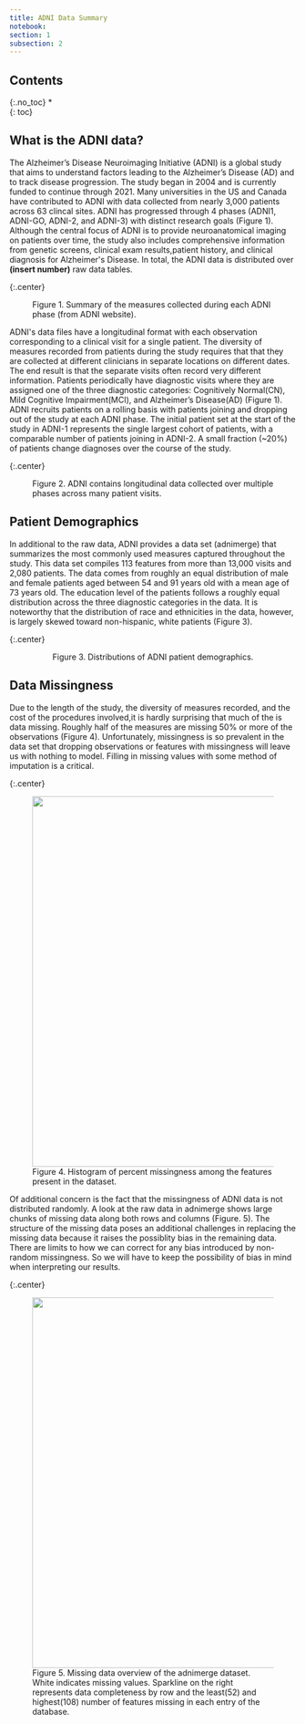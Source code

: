 ```yaml
---
title: ADNI Data Summary
notebook:
section: 1
subsection: 2
---
```


## Contents
{:.no_toc}
*  
{: toc}

## What is the ADNI data?

The Alzheimer’s Disease Neuroimaging Initiative (ADNI) is a global study that aims to understand factors leading to the Alzheimer’s Disease (AD) and to track disease progression. The study began in 2004 and is currently funded to continue through 2021. Many universities in the US and Canada have contributed to ADNI with data collected from nearly 3,000 patients across 63 clincal sites. ADNI has progressed through 4 phases (ADNI1, ADNI-GO, ADNI-2, and ADNI-3) with distinct research goals (Figure 1). Although the central focus of ADNI is to provide neuroanatomical imaging on patients over time, the study also includes comprehensive information from genetic screens, clinical exam results,patient history, and clinical diagnosis for Alzheimer's Disease. In total, the ADNI data is distributed over **(insert number)** raw data tables.

{:.center}
<figure class="image">
    <img src="/cs109a_adni/data_summary_files/adni_phase_summary.png" alt="">
    <figcaption style="text-align: left">
        Figure 1. Summary of the measures collected during each ADNI phase (from ADNI website).
    </figcaption>
</figure>

ADNI's data files have a longitudinal format with each observation corresponding to a clinical visit for a single patient. The diversity of measures recorded from patients during the study requires that that they are collected at different clinicians in separate locations on different dates. The end result is that the separate visits often record very different information. Patients periodically have diagnostic visits where they are assigned one of the three diagnostic categories: Cognitively Normal(CN), Mild Cognitive Impairment(MCI), and Alzheimer’s Disease(AD) (Figure 1). ADNI recruits patients on a rolling basis with patients joining and dropping out of the study at each ADNI phase. The initial patient set at the start of the study in ADNI-1 represents the single largest cohort of patients, with a comparable number of patients joining in ADNI-2. A small fraction (~20%) of patients change diagnoses over the course of the study.

{:.center}
<figure class="center_fig">
    <img src="/cs109a_adni/data_summary_files/Patient_Demographics.svg" alt="" class="svg">
    <figcaption style="text-align: left">
        Figure 2. ADNI contains longitudinal data collected over multiple phases across many patient visits.
    </figcaption>
</figure>

## Patient Demographics

In additional to the raw data, ADNI provides a data set (adnimerge) that summarizes the most commonly used measures captured throughout the study. This data set compiles 113 features from more than 13,000 visits and 2,080 patients. The data comes from roughly an equal distribution of male and female patients aged between 54 and 91 years old with a mean age of 73 years old. The education level of the patients follows a roughly equal distribution across the three diagnostic categories in the data. It is noteworthy that the distribution of race and ethnicities in the data, however, is largely skewed toward non-hispanic, white patients (Figure 3). 

{:.center}
<figure class="center_fig">
    <img src="/cs109a_adni/data_summary_files/PatientDemographics.svg" alt="" class="svg">
    <figcaption style="text-align: center">
        Figure 3. Distributions of ADNI patient demographics.
    </figcaption>
</figure>

## Data Missingness

Due to the length of the study, the diversity of measures recorded, and the cost of the procedures involved,it is hardly surprising that much of the is data missing. Roughly half of the measures are missing 50% or more of the observations (Figure 4). Unfortunately, missingness is so prevalent in the data set that dropping observations or features with missingness will leave us with nothing to model. Filling in missing values with some method of imputation is a critical.

{:.center}
<figure class="center_fig">
    <img src="/cs109a_adni/data_summary_files/miss_by_feature.svg" alt="" style="width: 650px">
    <figcaption style="text-align: left">
        Figure 4. Histogram of percent missingness among the features present in the dataset.
    </figcaption>
</figure>

Of additional concern is the fact that the missingness of ADNI data is not distributed randomly. A look at the raw data in adnimerge shows large chunks of missing data along both rows and columns (Figure. 5). The structure of the missing data poses an additional challenges in replacing the missing data because it raises the possiblity bias in the remaining data. There are limits to how we can correct for any bias introduced by non-random missingness. So we will have to keep the possibility of bias in mind when interpreting our results. 

{:.center}
<figure class="center_fig">
    <img src="/cs109a_adni/data_summary_files/adni_merge_missingness.png" alt="" style="width: 650px">
    <figcaption style="text-align: left">
        Figure 5. Missing data overview of the adnimerge dataset. White indicates missing values. Sparkline on the right represents data completeness by row and the least(52) and highest(108) number of features missing in each entry of the database.
    </figcaption>
</figure>


